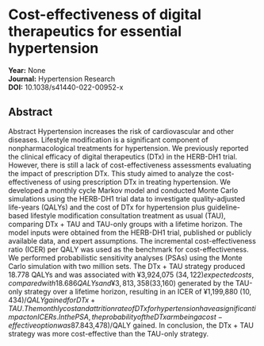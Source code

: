 # Cost-effectiveness of digital therapeutics for essential hypertension

**Year:** None  
**Journal:** Hypertension Research  
**DOI:** 10.1038/s41440-022-00952-x  

## Abstract
Abstract Hypertension increases the risk of cardiovascular and other diseases. Lifestyle modification is a significant component of nonpharmacological treatments for hypertension. We previously reported the clinical efficacy of digital therapeutics (DTx) in the HERB-DH1 trial. However, there is still a lack of cost-effectiveness assessments evaluating the impact of prescription DTx. This study aimed to analyze the cost-effectiveness of using prescription DTx in treating hypertension. We developed a monthly cycle Markov model and conducted Monte Carlo simulations using the HERB-DH1 trial data to investigate quality-adjusted life-years (QALYs) and the cost of DTx for hypertension plus guideline-based lifestyle modification consultation treatment as usual (TAU), comparing DTx + TAU and TAU-only groups with a lifetime horizon. The model inputs were obtained from the HERB-DH1 trial, published or publicly available data, and expert assumptions. The incremental cost-effectiveness ratio (ICER) per QALY was used as the benchmark for cost-effectiveness. We performed probabilistic sensitivity analyses (PSAs) using the Monte Carlo simulation with two million sets. The DTx + TAU strategy produced 18.778 QALYs and was associated with ¥3,924,075 ($34,122) expected costs, compared with 18.686 QALYs and ¥3,813,358 ($33,160) generated by the TAU-only strategy over a lifetime horizon, resulting in an ICER of ¥1,199,880 ($10,434)/QALY gained for DTx + TAU. The monthly cost and attrition rate of DTx for hypertension have a significant impact on ICERs. In the PSA, the probability of the DTx arm being a cost-effective option was 87.8% at a threshold value of ¥5 million ($43,478)/QALY gained. In conclusion, the DTx + TAU strategy was more cost-effective than the TAU-only strategy.

